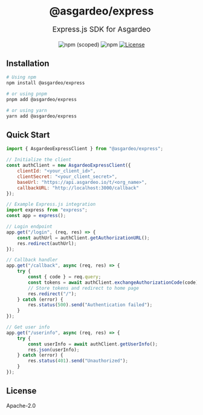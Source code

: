 <p align="center" style="color: #343a40">
  <h1 align="center">@asgardeo/express</h1>
</p>
<p align="center" style="font-size: 1.2rem;">Express.js SDK for Asgardeo</p>
<div align="center">
  <img alt="npm (scoped)" src="https://img.shields.io/npm/v/@asgardeo/express">
  <img alt="npm" src="https://img.shields.io/npm/dw/@asgardeo/express">
  <a href="./LICENSE"><img src="https://img.shields.io/badge/License-Apache%202.0-blue.svg" alt="License"></a>
</div>

## Installation

```bash
# Using npm
npm install @asgardeo/express

# or using pnpm
pnpm add @asgardeo/express

# or using yarn
yarn add @asgardeo/express
```

## Quick Start

```javascript
import { AsgardeoExpressClient } from "@asgardeo/express";

// Initialize the client
const authClient = new AsgardeoExpressClient({
    clientId: "<your_client_id>",
    clientSecret: "<your_client_secret>",
    baseUrl: "https://api.asgardeo.io/t/<org_name>",
    callbackURL: "http://localhost:3000/callback"
});

// Example Express.js integration
import express from "express";
const app = express();

// Login endpoint
app.get("/login", (req, res) => {
    const authUrl = authClient.getAuthorizationURL();
    res.redirect(authUrl);
});

// Callback handler
app.get("/callback", async (req, res) => {
    try {
        const { code } = req.query;
        const tokens = await authClient.exchangeAuthorizationCode(code);
        // Store tokens and redirect to home page
        res.redirect("/");
    } catch (error) {
        res.status(500).send("Authentication failed");
    }
});

// Get user info
app.get("/userinfo", async (req, res) => {
    try {
        const userInfo = await authClient.getUserInfo();
        res.json(userInfo);
    } catch (error) {
        res.status(401).send("Unauthorized");
    }
});
```

## License

Apache-2.0
